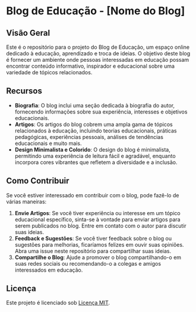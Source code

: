 # Blog de Educação - [Nome do Blog]

## Visão Geral

Este é o repositório para o projeto do Blog de Educação, um espaço online dedicado à educação, aprendizado e troca de ideias. O objetivo deste blog é fornecer um ambiente onde pessoas interessadas em educação possam encontrar conteúdo informativo, inspirador e educacional sobre uma variedade de tópicos relacionados.

## Recursos

- **Biografia**: O blog inclui uma seção dedicada à biografia do autor, fornecendo informações sobre sua experiência, interesses e objetivos educacionais.
- **Artigos**: Os artigos do blog cobrem uma ampla gama de tópicos relacionados à educação, incluindo teorias educacionais, práticas pedagógicas, experiências pessoais, análises de tendências educacionais e muito mais.
- **Design Minimalista e Colorido**: O design do blog é minimalista, permitindo uma experiência de leitura fácil e agradável, enquanto incorpora cores vibrantes que refletem a diversidade e a inclusão.

## Como Contribuir

Se você estiver interessado em contribuir com o blog, pode fazê-lo de várias maneiras:

1. **Envie Artigos**: Se você tiver experiência ou interesse em um tópico educacional específico, sinta-se à vontade para enviar artigos para serem publicados no blog. Entre em contato com o autor para discutir suas ideias.
2. **Feedback e Sugestões**: Se você tiver feedback sobre o blog ou sugestões para melhorias, ficaríamos felizes em ouvir suas opiniões. Abra uma issue neste repositório para compartilhar suas ideias.
3. **Compartilhe o Blog**: Ajude a promover o blog compartilhando-o em suas redes sociais ou recomendando-o a colegas e amigos interessados em educação.

## Licença

Este projeto é licenciado sob [Licença MIT](LICENSE).
